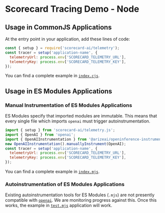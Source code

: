 # Scorecard Tracing Demo - Node

## Usage in CommonJS Applications

At the entry point in your application, add these lines of code:

```js
const { setup } = require('scorecard-ai/telemetry');
const tracer = setup('application-name', {
  telemetryUrl: process.env['SCORECARD_TELEMETRY_URL'],
  telemetryKey: process.env['SCORECARD_TELEMETRY_KEY'],
});
```

You can find a complete example in [`index.cjs`](index.cjs).

## Usage in ES Modules Applications

### Manual Instrumentation of ES Modules Applications

ES Modules specify that imported modules are immutable. This means that every single file which imports `openai` must trigger autoinstrumentation.

```js
import { setup } from 'scorecard-ai/telemetry.js';
import { OpenAI } from 'openai';
import { OpenAIInstrumentation } from '@arizeai/openinference-instrumentation-openai';
new OpenAIInstrumentation().manuallyInstrument(OpenAI);
const tracer = setup('application-name', {
  telemetryUrl: process.env['SCORECARD_TELEMETRY_URL'],
  telemetryKey: process.env['SCORECARD_TELEMETRY_KEY'],
});
```

You can find a complete example in [`index.mjs`](index.mjs).

### Autoinstrumentation of ES Modules Applications

Existing autoinstrumentation tools for ES Modules (`.mjs`) are not presently compatible with [`openai`](https://www.npmjs.com/package/openai). We are monitoring progress against this. Once this works, the example in [`test.mjs`](test.mjs) application will work.